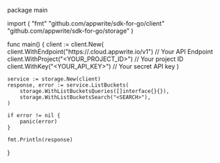 package main

import (
    "fmt"
    "github.com/appwrite/sdk-for-go/client"
    "github.com/appwrite/sdk-for-go/storage"
)

func main() {
    client := client.New(
        client.WithEndpoint("https://<REGION>.cloud.appwrite.io/v1") // Your API Endpoint
        client.WithProject("<YOUR_PROJECT_ID>") // Your project ID
        client.WithKey("<YOUR_API_KEY>") // Your secret API key
    )

    service := storage.New(client)
    response, error := service.ListBuckets(
        storage.WithListBucketsQueries([]interface{}{}),
        storage.WithListBucketsSearch("<SEARCH>"),
    )

    if error != nil {
        panic(error)
    }

    fmt.Println(response)
}
